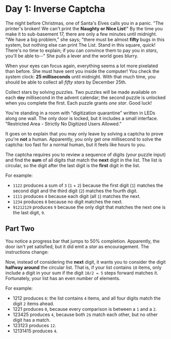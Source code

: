 Day 1: Inverse Captcha
======================

The night before Christmas, one of Santa's Elves calls you in a panic.
"The printer's broken! We can't print the **Naughty or Nice List**!" By the
time you make it to sub-basement 17, there are only a few minutes until
midnight. "We have a big problem," she says; "there must be almost **fifty**
bugs in this system, but nothing else can print The List. Stand in this square,
quick! There's no time to explain; if you can convince them to pay you in
*stars*, you'll be able to--" She pulls a lever and the world goes blurry.

When your eyes can focus again, everything seems a lot more pixelated than
before. She must have sent you inside the computer! You check the system clock:
**25 milliseconds** until midnight. With that much time, you should be able to
collect all *fifty stars* by December 25th.

Collect stars by solving puzzles. Two puzzles will be made available on each
~~day~~ millisecond in the advent calendar; the second puzzle is unlocked when
you complete the first. Each puzzle grants *one star*. Good luck!

You're standing in a room with "digitization quarantine" written in LEDs
along one wall. The only door is locked, but it includes a small interface.
"Restricted Area - Strictly No Digitized Users Allowed."

It goes on to explain that you may only leave by solving a captcha to prove
you're **not** a human. Apparently, you only get one millisecond to solve the
captcha: too fast for a normal human, but it feels like hours to you.

The captcha requires you to review a sequence of digits (your puzzle input)
and find the **sum** of all digits that match the **next** digit in the list.
The list is circular, so the digit after the last digit is the **first** digit
in the list.

For example:

* `1122` produces a sum of `3` (`1` + `2`) because the first digit (`1`)
  matches the second digit and the third digit (`2`) matches the fourth digit.
* `1111` produces `4` because each digit (all `1`) matches the next.
* `1234` produces `0` because no digit matches the next.
* `91212129` produces `9` because the only digit that matches the next one is
  the last digit, `9`.


Part Two
--------

You notice a progress bar that jumps to 50% completion. Apparently, the door
isn't yet satisfied, but it did emit a *star* as encouragement. The
instructions change:

Now, instead of considering the **next** digit, it wants you to consider
the digit **halfway around** the circular list. That is, if your list contains
`10` items, only include a digit in your sum if the digit `10/2 = 5` steps
forward matches it. Fortunately, your list has an even number of elements.

For example:

* 1212 produces `6`: the list contains `4` items, and all four digits match the
  digit `2` items ahead.
* 1221 produces `0`, because every comparison is between a `1` and a `2`.
* 123425 produces `4`, because both `2`s match each other, but no other digit
  has a match.
* 123123 produces `12`.
* 12131415 produces `4`.
